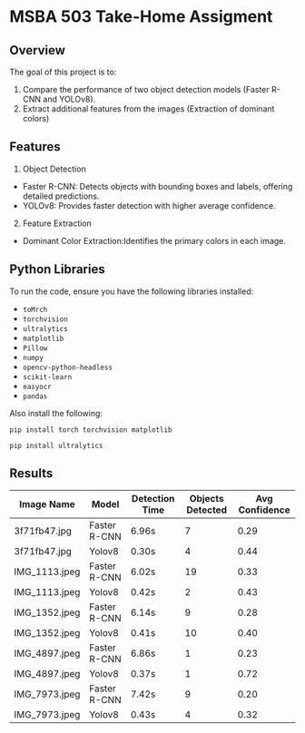 # MSBA 503 Take-Home Assigment
## Overview

The goal of this project is to:

1. Compare the performance of two object detection models (Faster R-CNN and YOLOv8).
2. Extract additional features from the images (Extraction of dominant colors)

## Features
1. Object Detection
-  Faster R-CNN: Detects objects with bounding boxes and labels, offering detailed predictions.
-  YOLOv8: Provides faster detection with higher average confidence.
 
2. Feature Extraction
-    Dominant Color Extraction:Identifies the primary colors in each image.

## Python Libraries

To run the code, ensure you have the following libraries installed:

- `toMrch`
- `torchvision`
- `ultralytics`
- `matplotlib`
- `Pillow`
- `numpy`
- `opencv-python-headless`
- `scikit-learn`
- `easyocr`
- `pandas`

Also install the following: 

```
pip install torch torchvision matplotlib
```

```
pip install ultralytics
```

## Results

| Image Name      | Model         | Detection Time | Objects Detected | Avg Confidence |
| --------------- | ------------- | -------------- | ---------------- | -------------- |
| 3f71fb47.jpg    | Faster R-CNN  | 6.96s          | 7                | 0.29           |
| 3f71fb47.jpg    | Yolov8        | 0.30s          | 4                | 0.44           |
| IMG_1113.jpeg   | Faster R-CNN  | 6.02s          | 19               | 0.33           |
| IMG_1113.jpeg   | Yolov8        | 0.42s          | 2                | 0.43           |
| IMG_1352.jpeg   | Faster R-CNN  | 6.14s          | 9                | 0.28           |
| IMG_1352.jpeg   | Yolov8        | 0.41s          | 10               | 0.40           |
| IMG_4897.jpeg   | Faster R-CNN  | 6.86s          | 1                | 0.23           |
| IMG_4897.jpeg   | Yolov8        | 0.37s          | 1                | 0.72           |
| IMG_7973.jpeg   | Faster R-CNN  | 7.42s          | 9                | 0.20           |
| IMG_7973.jpeg   | Yolov8        | 0.43s          | 4                | 0.32           |
